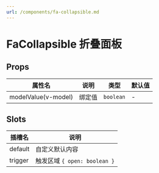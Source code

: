 ```yaml
---
url: /components/fa-collapsible.md
---
```

# FaCollapsible 折叠面板&#x20;

## Props

| 属性名              | 说明     | 类型     | 默认值 |
| ------------------- | -------- | -------- | ------ |
| modelValue(v-model) | 绑定值   | `boolean` | -      |

## Slots

| 插槽名  | 说明                         |
| ------- | ---------------------------- |
| default | 自定义默认内容               |
| trigger | 触发区域 `{ open: boolean }` |
